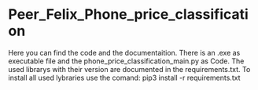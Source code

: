# Peer_Felix_Phone_price_classification
Here you can find the code and the documentaition.
There is an .exe as executable file and the phone_price_classification_main.py as Code.
The used librarys with their version are documented in the requirements.txt. To install all used lybraries use the comand: pip3 install -r requirements.txt
